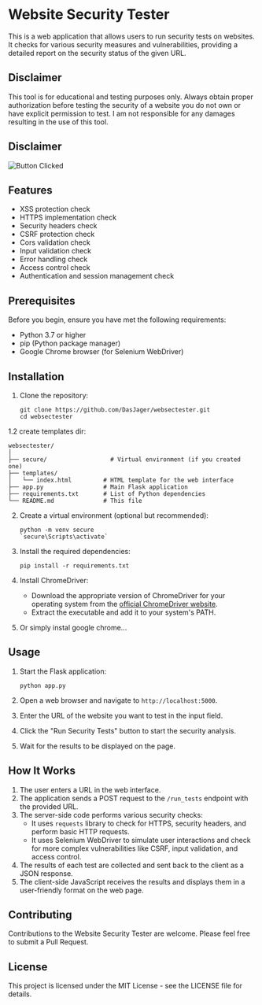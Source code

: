 # Website Security Tester

This is a web application that allows users to run security tests on websites. It checks for various security measures and vulnerabilities, providing a detailed report on the security status of the given URL.
## Disclaimer

This tool is for educational and testing purposes only. Always obtain proper authorization before testing the security of a website you do not own or have explicit permission to test. I am not responsible for any damages resulting in the use of this tool.

## Disclaimer
![Button Clicked](https://github.com/DasJager/websectester/blob/main/sectester.gif)
## Features

- XSS protection check
- HTTPS implementation check
- Security headers check
- CSRF protection check
- Cors validation check
- Input validation check
- Error handling check
- Access control check
- Authentication and session management check

## Prerequisites

Before you begin, ensure you have met the following requirements:

- Python 3.7 or higher
- pip (Python package manager)
- Google Chrome browser (for Selenium WebDriver)

## Installation

1. Clone the repository:
   ```
   git clone https://github.com/DasJager/websectester.git
   cd websectester
   ```
1.2 create templates dir:
   ```
websectester/
│
├── secure/                  # Virtual environment (if you created one)
├── templates/
│   └── index.html         # HTML template for the web interface
├── app.py                 # Main Flask application
├── requirements.txt       # List of Python dependencies
└── README.md              # This file

   ```

2. Create a virtual environment (optional but recommended):
   ```
   python -m venv secure
   `secure\Scripts\activate`
   ```

3. Install the required dependencies:
   ```
   pip install -r requirements.txt
   ```

4. Install ChromeDriver:
   - Download the appropriate version of ChromeDriver for your operating system from the [official ChromeDriver website](https://sites.google.com/a/chromium.org/chromedriver/downloads).
   - Extract the executable and add it to your system's PATH.

5. Or simply instal google chrome...

## Usage

1. Start the Flask application:
   ```
   python app.py
   ```

2. Open a web browser and navigate to `http://localhost:5000`.

3. Enter the URL of the website you want to test in the input field.

4. Click the "Run Security Tests" button to start the security analysis.

5. Wait for the results to be displayed on the page.

## How It Works

1. The user enters a URL in the web interface.
2. The application sends a POST request to the `/run_tests` endpoint with the provided URL.
3. The server-side code performs various security checks:
   - It uses `requests` library to check for HTTPS, security headers, and perform basic HTTP requests.
   - It uses Selenium WebDriver to simulate user interactions and check for more complex vulnerabilities like CSRF, input validation, and access control.
4. The results of each test are collected and sent back to the client as a JSON response.
5. The client-side JavaScript receives the results and displays them in a user-friendly format on the web page.

## Contributing

Contributions to the Website Security Tester are welcome. Please feel free to submit a Pull Request.

## License

This project is licensed under the MIT License - see the LICENSE file for details.

